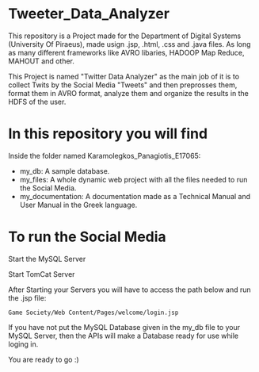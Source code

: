 # Tweeter_Data_Analyzer

This repository is a Project made for the Department of Digital Systems (University Of Piraeus), made usign .jsp, .html, .css and .java files. As long as many different frameworks like AVRO libaries, HADOOP Map Reduce, MAHOUT and other.

This Project is named "Twitter Data Analyzer" as the main job of it is to collect Twits by the Social Media "Tweets" and then preprosses them, format them in AVRO format, analyze them and organize the results in the HDFS of the user.

# In this repository you will find
Inside the folder named Karamolegkos_Panagiotis_E17065:
- my_db: A sample database.
- my_files: A whole dynamic web project with all the files needed to run the Social Media.
- my_documentation: A documentation made as a Technical Manual and User Manual in the Greek language.

# To run the Social Media

Start the MySQL Server

Start TomCat Server

After Starting your Servers you will have to access the path below and run the .jsp file: 
```
Game Society/Web Content/Pages/welcome/login.jsp
```
If you have not put the MySQL Database given in the my_db file to your MySQL Server, then the APIs will make a Database ready for use while loging in.

You are ready to go :)
